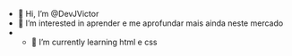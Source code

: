 - 👋 Hi, I’m @DevJVictor
- 👀 I’m interested in aprender e me aprofundar mais ainda neste mercado
- - 🌱 I’m currently learning html e css
